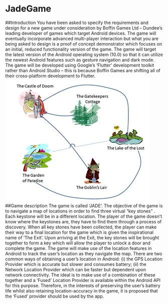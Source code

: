 # JadeGame

##Introduction
You have been asked to specify the requirements and design for a new game under consideration by Boffin Games Ltd – Dundee’s leading developer of games which target Android devices.
The game will eventually incorporate advanced multi-player interaction but what you are being asked to design is a proof of concept demonstrator which focuses on an initial, reduced functionality version of the game. The game will target the latest version of the Android operating system (10.0) so that it can utilize the newest Android features such as gesture navigation and dark mode. The game will be developed using Google’s ‘Flutter’ development toolkit rather than Android Studio – this is because Boffin Games are shifting all of their cross-platform development to Flutter. 
![Image of Yaktocat](gamemap.png)
##Game description
The game is called ‘JADE’. The objective of the game is to navigate a map of locations in order to find three virtual “key stones” . Each keystone will be in a different location. The player of the game doesn’t know where the keystones are, they have to find them through a process of discovery. When all key stones have been collected, the player can make their way to a final location for the game which is given the inspirational name of ‘The Exit’. Upon arriving at the Exit, the key stones will be brought together to form a key which will allow the player to unlock a door and complete the game.
The game will make use of the location features in Android to track the user’s location as they navigate the map. There are two common ways of obtaining a user’s location in Android: (i) the GPS Location Provider which is accurate but slower and consumes battery; (ii) the Network Location Provider which can be faster but dependent upon network connectivity. The ideal is to make use of a combination of these together and a ‘Fused’ Location Provider is available within the Android API for this purpose. Therefore, in the interests of preserving the user’s battery life whilst also retaining location-accuracy in the game, it is proposed that the ‘Fused’ provider should be used by the app. 
